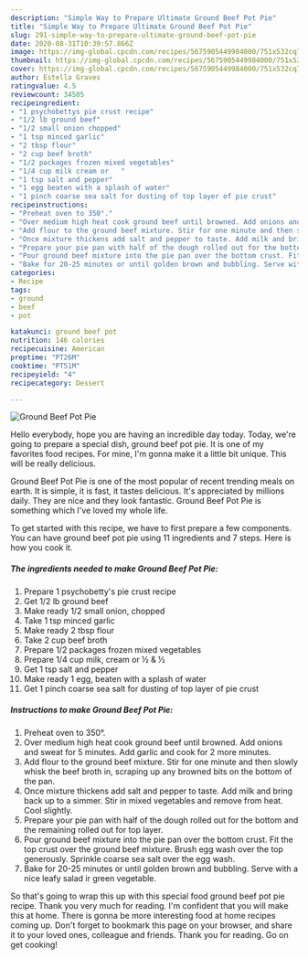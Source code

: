 ```yaml
---
description: "Simple Way to Prepare Ultimate Ground Beef Pot Pie"
title: "Simple Way to Prepare Ultimate Ground Beef Pot Pie"
slug: 291-simple-way-to-prepare-ultimate-ground-beef-pot-pie
date: 2020-08-31T10:39:57.866Z
image: https://img-global.cpcdn.com/recipes/5675905449984000/751x532cq70/ground-beef-pot-pie-recipe-main-photo.jpg
thumbnail: https://img-global.cpcdn.com/recipes/5675905449984000/751x532cq70/ground-beef-pot-pie-recipe-main-photo.jpg
cover: https://img-global.cpcdn.com/recipes/5675905449984000/751x532cq70/ground-beef-pot-pie-recipe-main-photo.jpg
author: Estella Graves
ratingvalue: 4.5
reviewcount: 34505
recipeingredient:
- "1 psychobettys pie crust recipe"
- "1/2 lb ground beef"
- "1/2 small onion chopped"
- "1 tsp minced garlic"
- "2 tbsp flour"
- "2 cup beef broth"
- "1/2 packages frozen mixed vegetables"
- "1/4 cup milk cream or   "
- "1 tsp salt and pepper"
- "1 egg beaten with a splash of water"
- "1 pinch coarse sea salt for dusting of top layer of pie crust"
recipeinstructions:
- "Preheat oven to 350°."
- "Over medium high heat cook ground beef until browned. Add onions and sweat for 5 minutes. Add garlic and cook for 2 more minutes."
- "Add flour to the ground beef mixture. Stir for one minute and then slowly whisk the beef broth in, scraping up any browned bits on the bottom of the pan."
- "Once mixture thickens add salt and pepper to taste. Add milk and bring back up to a simmer. Stir in mixed vegetables and remove from heat. Cool slightly."
- "Prepare your pie pan with half of the dough rolled out for the bottom and the remaining rolled out for top layer."
- "Pour ground beef mixture into the pie pan over the bottom crust. Fit the top crust over the ground beef mixture. Brush egg wash over the top generously. Sprinkle coarse sea salt over the egg wash."
- "Bake for 20-25 minutes or until golden brown and bubbling. Serve with a nice leafy salad ir green vegetable."
categories:
- Recipe
tags:
- ground
- beef
- pot

katakunci: ground beef pot 
nutrition: 146 calories
recipecuisine: American
preptime: "PT26M"
cooktime: "PT51M"
recipeyield: "4"
recipecategory: Dessert

---
```



![Ground Beef Pot Pie](https://img-global.cpcdn.com/recipes/5675905449984000/751x532cq70/ground-beef-pot-pie-recipe-main-photo.jpg)

Hello everybody, hope you are having an incredible day today. Today, we're going to prepare a special dish, ground beef pot pie. It is one of my favorites food recipes. For mine, I'm gonna make it a little bit unique. This will be really delicious.

Ground Beef Pot Pie is one of the most popular of recent trending meals on earth. It is simple, it is fast, it tastes delicious. It's appreciated by millions daily. They are nice and they look fantastic. Ground Beef Pot Pie is something which I've loved my whole life.




To get started with this recipe, we have to first prepare a few components. You can have ground beef pot pie using 11 ingredients and 7 steps. Here is how you cook it.

<!--inarticleads1-->

##### The ingredients needed to make Ground Beef Pot Pie:

1. Prepare 1 psychobetty&#39;s pie crust recipe
1. Get 1/2 lb ground beef
1. Make ready 1/2 small onion, chopped
1. Take 1 tsp minced garlic
1. Make ready 2 tbsp flour
1. Take 2 cup beef broth
1. Prepare 1/2 packages frozen mixed vegetables
1. Prepare 1/4 cup milk, cream or ½ &amp; ½
1. Get 1 tsp salt and pepper
1. Make ready 1 egg, beaten with a splash of water
1. Get 1 pinch coarse sea salt for dusting of top layer of pie crust




<!--inarticleads2-->

##### Instructions to make Ground Beef Pot Pie:

1. Preheat oven to 350°.
1. Over medium high heat cook ground beef until browned. Add onions and sweat for 5 minutes. Add garlic and cook for 2 more minutes.
1. Add flour to the ground beef mixture. Stir for one minute and then slowly whisk the beef broth in, scraping up any browned bits on the bottom of the pan.
1. Once mixture thickens add salt and pepper to taste. Add milk and bring back up to a simmer. Stir in mixed vegetables and remove from heat. Cool slightly.
1. Prepare your pie pan with half of the dough rolled out for the bottom and the remaining rolled out for top layer.
1. Pour ground beef mixture into the pie pan over the bottom crust. Fit the top crust over the ground beef mixture. Brush egg wash over the top generously. Sprinkle coarse sea salt over the egg wash.
1. Bake for 20-25 minutes or until golden brown and bubbling. Serve with a nice leafy salad ir green vegetable.




So that's going to wrap this up with this special food ground beef pot pie recipe. Thank you very much for reading. I'm confident that you will make this at home. There is gonna be more interesting food at home recipes coming up. Don't forget to bookmark this page on your browser, and share it to your loved ones, colleague and friends. Thank you for reading. Go on get cooking!
